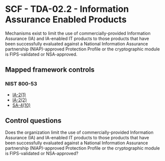 # SCF - TDA-02.2 - Information Assurance Enabled Products
Mechanisms exist to limit the use of commercially-provided Information Assurance (IA) and IA-enabled IT products to those products that have been successfully evaluated against a National Information Assurance partnership (NIAP)-approved Protection Profile or the cryptographic module is FIPS-validated or NSA-approved.
## Mapped framework controls
### NIST 800-53
- [IA-2(1)](../nist80053/ia-2-1.md)
- [IA-2(2)](../nist80053/ia-2-2.md)
- [SA-4(10)](../nist80053/sa-4-10.md)
  
## Control questions
Does the organization limit the use of commercially-provided Information Assurance (IA) and IA-enabled IT products to those products that have been successfully evaluated against a National Information Assurance partnership (NIAP)-approved Protection Profile or the cryptographic module is FIPS-validated or NSA-approved?
  